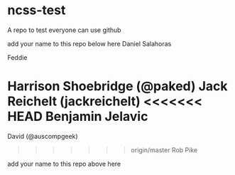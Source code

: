 # ncss-test
A repo to test everyone can use github

add your name to this repo below here
Daniel Salahoras

Feddie 

Harrison Shoebridge (@paked)
Jack Reichelt (jackreichelt)
<<<<<<< HEAD
Benjamin Jelavic
=======
David (@auscompgeek)
>>>>>>> origin/master
Rob Pike


add your name to this repo above here
